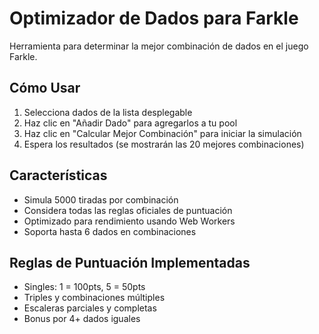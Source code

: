 # Optimizador de Dados para Farkle

Herramienta para determinar la mejor combinación de dados en el juego Farkle.

## Cómo Usar
1. Selecciona dados de la lista desplegable
2. Haz clic en "Añadir Dado" para agregarlos a tu pool
3. Haz clic en "Calcular Mejor Combinación" para iniciar la simulación
4. Espera los resultados (se mostrarán las 20 mejores combinaciones)

## Características
- Simula 5000 tiradas por combinación
- Considera todas las reglas oficiales de puntuación
- Optimizado para rendimiento usando Web Workers
- Soporta hasta 6 dados en combinaciones

## Reglas de Puntuación Implementadas
- Singles: 1 = 100pts, 5 = 50pts
- Triples y combinaciones múltiples
- Escaleras parciales y completas
- Bonus por 4+ dados iguales